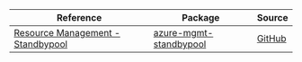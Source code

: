 | Reference | Package | Source |
|---|---|---|
|[Resource Management - Standbypool](mgmt-standbypool-readme.md)|[azure-mgmt-standbypool](https://pypi.org/project/azure-mgmt-standbypool)|[GitHub](https://github.com/Azure/azure-sdk-for-python/blob/main/sdk/standbypool/azure-mgmt-standbypool)|
